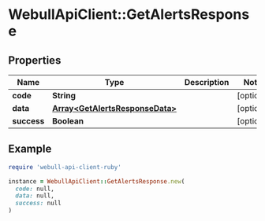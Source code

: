 # WebullApiClient::GetAlertsResponse

## Properties

| Name | Type | Description | Notes |
| ---- | ---- | ----------- | ----- |
| **code** | **String** |  | [optional] |
| **data** | [**Array&lt;GetAlertsResponseData&gt;**](GetAlertsResponseData.md) |  | [optional] |
| **success** | **Boolean** |  | [optional] |

## Example

```ruby
require 'webull-api-client-ruby'

instance = WebullApiClient::GetAlertsResponse.new(
  code: null,
  data: null,
  success: null
)
```

